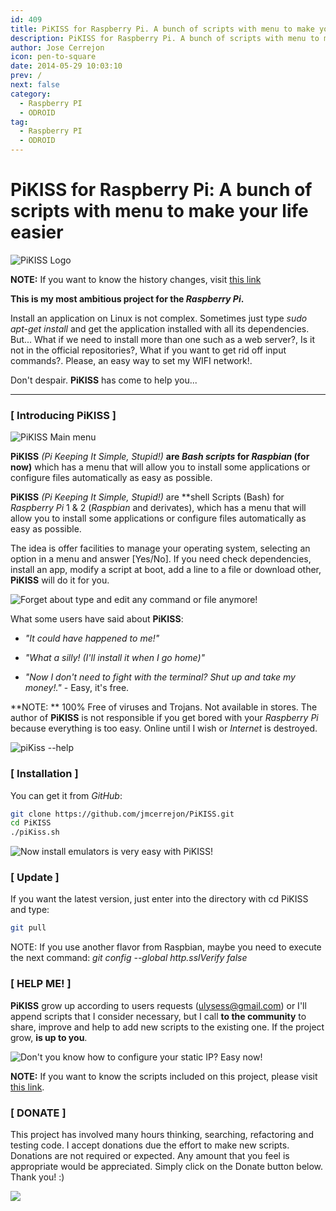 ```yaml
---
id: 409
title: PiKISS for Raspberry Pi. A bunch of scripts with menu to make your life easier
description: PiKISS for Raspberry Pi. A bunch of scripts with menu to make your life easier
author: Jose Cerrejon
icon: pen-to-square
date: 2014-05-29 10:03:10
prev: /
next: false
category:
  - Raspberry PI
  - ODROID
tag:
  - Raspberry PI
  - ODROID
---
```


# PiKISS for Raspberry Pi: A bunch of scripts with menu to make your life easier

![PiKISS Logo](/images/pikiss_400px_nobg.png)

**NOTE:** If you want to know the history changes, visit [this link](https://raw.githubusercontent.com/jmcerrejon/PiKISS/master/CHANGELOG)

**This is my most ambitious project for the *Raspberry Pi*.**

Install an application on Linux is not complex. Sometimes just type *sudo apt-get install* and get the application installed with all its dependencies. But... What if we need to install more than one such as a web server?, Is it not in the official repositories?, What if you want to get rid off input commands?. Please, an easy way to set my WIFI network!.

Don't despair. **PiKISS** has come to help you...

- - -
### [ Introducing PiKISS ]

![PiKISS Main menu](/images/piKiss_02.png "PiKISS Main menu")

**PiKISS** *(Pi Keeping It Simple, Stupid!)* **are *Bash scripts* for *Raspbian* (for now)** which has a menu that will allow you to install some applications or configure files automatically as easy as possible.

**PiKISS** *(Pi Keeping It Simple, Stupid!)* are **shell Scripts (Bash) for *Raspberry Pi* 1 & 2 (*Raspbian* and derivates), which has a menu that will allow you to install some applications or configure files automatically as easy as possible.

The idea is offer facilities to manage your operating system, selecting an option in a menu and answer [Yes/No]. If you need check dependencies, install an app, modify a script at boot, add a line to a file or download other, **PiKISS** will do it for you.

![Forget about type and edit any command or file anymore!](/images/piKiss_05.png "Forget about type and edit any command or file anymore!")

What some users have said about **PiKISS**:

* *"It could have happened to me!"*

* *"What a silly! (I'll install it when I go home)"*

* *"Now I don't need to fight with the terminal? Shut up and take my money!."* - Easy, it's free.

**NOTE: ** 100% Free of viruses and Trojans. Not available in stores. The author of **PiKISS** is not responsible if you get bored with your *Raspberry Pi* because everything is too easy. Online until I wish or *Internet* is destroyed.

![piKiss --help](/images/piKiss_01.png "piKiss --help")

### [ Installation ]

You can get it from *GitHub*:

```bash
git clone https://github.com/jmcerrejon/PiKISS.git
cd PiKISS
./piKiss.sh
```

![Now install emulators is very easy with PiKISS!](/images/piKiss_03.png "Now install emulators is very easy with PiKISS!")

### [ Update ]

 If you want the latest version, just enter into the directory with cd PiKISS and type:
 
```bash
git pull
```

NOTE: If you use another flavor from Raspbian, maybe you need to execute the next command: *git config --global http.sslVerify false*

### [ HELP ME! ]

**PiKISS** grow up according to users requests (ulysess@gmail.com) or  I'll append scripts that I consider necessary, but I call **to the community** to share, improve and help to add new scripts to the existing one. If the project grow, **is up to you**.

![Don't you know how to configure your static IP? Easy now!](/images/piKiss_04.png "Don't you know how to configure your static IP? Easy now!")

**NOTE:** If you want to know the scripts included on this project, please visit [this link](/post.php?id=411).

### [ DONATE ]

This project has involved many hours thinking, searching, refactoring and testing code. I accept donations due the effort to make new scripts. Donations are not required or expected. Any amount that you feel is appropriate would be appreciated. Simply click on the Donate button below. Thank you! :)

<a href="https://www.paypal.com/cgi-bin/webscr?cmd=_donations&business=ulysess%40gmail%2ecom&lc=GB&item_name=PiKISS%20proyect&currency_code=EUR&bn=PP%2dDonationsBF%3abtn_donate_SM%2egif%3aNonHosted"><img src="https://www.paypalobjects.com/en_GB/i/btn/btn_donate_SM.gif" /></a>